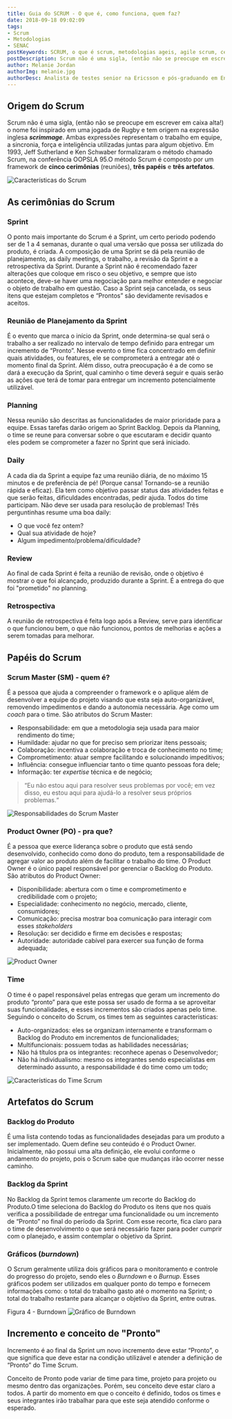 ```yaml
---
title: Guia do SCRUM - O que é, como funciona, quem faz?
date: 2018-09-18 09:02:09
tags:
- Scrum
- Metodologias
- SENAC
postKeywords: SCRUM, o que é scrum, metodologias ageis, agile scrum, cerimonias scrum, quais as cerimonias do scrum, como usar scrum, agile
postDescription: Scrum não é uma sigla, (então não se preocupe em escrever em caixa alta!) o nome foi inspirado em uma jogada de Rugby e tem origem na expressão inglesa scrimmage. Ambas expressões representam o trabalho em equipe, a sincronia, força e inteligência utilizadas juntas para algum objetivo.
author: Melanie Jordan
authorImg: melanie.jpg
authorDesc: Analista de testes senior na Ericsson e pós-graduando em Engenharia da Qualidade de Software pelo Senac
---
```


## Origem do Scrum
Scrum não é uma sigla, (então não se preocupe em escrever em caixa alta!) o nome foi inspirado em uma jogada de Rugby e tem origem na expressão inglesa ***scrimmage***. Ambas expressões representam o trabalho em equipe, a sincronia, força e inteligência utilizadas juntas para algum objetivo.
Em 1993, Jeff Sutherland e Ken Schwaber formalizaram o método chamado Scrum, na conferência OOPSLA 95.O método Scrum é composto por um framework de **cinco cerimônias** (reuniões), **três papéis** e **três artefatos**.

![Características do Scrum](/posts/Figura0_Scrum.png)

<!-- more --> 

## As cerimônias do Scrum
### Sprint
O ponto mais importante do Scrum é a Sprint, um certo periodo podendo ser de 1 a 4 semanas, durante o qual uma versão que possa ser utilizada do produto, é criada.
A composição de uma Sprint se dá pela reunião de planejamento, as daily meetings, o trabalho, a revisão da Sprint e a retrospectiva da Sprint.
Durante a Sprint não é recomendado fazer alterações que coloque em risco o seu objetivo, e sempre que isto acontece, deve-se haver uma negociação para melhor entender e negociar o objeto de trabalho em questão.
Caso a Sprint seja cancelada, os seus itens que estejam completos e “Prontos” são devidamente revisados e aceitos.

### Reunião de Planejamento da Sprint
É o evento que marca o início da Sprint, onde determina-se qual será o trabalho a ser realizado no intervalo de tempo definido para entregar um incremento de “Pronto”.
Nesse evento o time fica concentrado em definir quais atividades, ou features, ele se comprometerá a entregar até o momento final da Sprint. Além disso, outra preocupação é a de como se dará a execução da Sprint, qual caminho o time deverá seguir e quais serão as ações que terá de tomar para entregar um incremento potencialmente utilizável.

### Planning
Nessa reunião são descritas as funcionalidades de maior prioridade para a equipe. Essas tarefas darão origem ao Sprint Backlog. Depois da Planning, o time se reune para conversar sobre o que escutaram e decidir quanto eles podem se comprometer a fazer no Sprint que será iniciado.

### Daily
A cada dia da Sprint a equipe faz uma reunião diária, de no máximo 15 minutos e de preferência de pé! (Porque cansa! Tornando-se a reunião rápida e eficaz).
Ela tem como objetivo passar status das atividades feitas e que serão feitas, dificuldades encontradas, pedir ajuda. Todos do time participam. Não deve ser usada para resolução de problemas! Três perguntinhas resume uma boa daily:
  - O que você fez ontem?
  - Qual sua atividade de hoje?
  - Algum impedimento/problema/dificuldade?

### Review
Ao final de cada Sprint é feita a reunião de revisão, onde o objetivo é mostrar o que foi alcançado, produzido durante a Sprint. É a entrega do que foi "prometido" no planning.

### Retrospectiva
A reunião de retrospectiva é feita logo após a Review, serve para identificar o que funcionou bem, o que não funcionou, pontos de melhorias e ações a serem tomadas para melhorar.

## Papéis do Scrum
### Scrum Master (SM) - quem é?
É a pessoa que ajuda a compreender o framework e o aplique além de desenvolver a equipe do projeto visando que esta seja auto-organizável, removendo impedimentos e dando a autonomia necessária. Age como um *coach* para o time.
São atributos do Scrum Master:
  - Responsabilidade: em que a metodologia seja usada para maior rendimento do time;
  - Humildade: ajudar no que for preciso sem priorizar itens pessoais;
  - Colaboração: incentiva a colaboração e troca de conhecimento no time;
  - Comprometimento: atuar sempre facilitando e solucionando impeditivos;
  - Influência: consegue influenciar tanto o time quanto pessoas fora dele;
  - Informação: ter *expertise* técnica e de negócio;

> “Eu não estou aqui para resolver seus problemas por você; em vez disso, eu estou aqui para ajudá-lo a resolver seus próprios problemas.“

![Responsabilidades do Scrum Master](/posts/Figura1_ScrumMaster.png)

### Product Owner (PO) - pra que?
É a pessoa que exerce liderança sobre o produto que está sendo desenvolvido, conhecido como dono do produto, tem a responsabilidade de agregar valor ao produto além de facilitar o trabalho do time.
O Product Owner é o único papel responsável por gerenciar o Backlog do Produto. São atributos do Product Owner:
  - Disponibilidade: abertura com o time e comprometimento e credibilidade com o projeto;
  - Especialidade: conhecimento no negócio, mercado, cliente, consumidores;
  - Comunicação: precisa mostrar boa comunicação para interagir com esses *stakeholders*
  - Resolução: ser decidido e firme em decisões e respostas;
  - Autoridade: autoridade cabível para exercer sua função de forma adequada;
 
![Product Owner](/posts/Figura2_ProductOwner.png)

### Time
O time é o papel responsável pelas entregas que geram um incremento do produto
“pronto” para que este possa ser usado de forma a se aproveitar suas funcionalidades, e esses incrementos são criados apenas pelo time.
Seguindo o conceito do Scrum, os times tem as seguintes caracteristicas:
  - Auto-organizados: eles se organizam internamente e transformam o Backlog do Produto em incrementos de funcionalidades;
  - Multifuncionais: possuem todas as habilidades necessárias;
  - Não há títulos pra os integrantes: reconhece apenas o Desenvolvedor;
  - Não há individualismo: mesmo os integrantes sendo especialistas em determinado assunto, a responsabilidade é do time como um todo;

![Características do Time Scrum](/posts/Figura3_Time.jpg)

## Artefatos do Scrum
### Backlog do Produto
É uma lista contendo todas as funcionalidades desejadas para um produto a ser implementado. Quem define seu conteúdo é o Product Owner. Inicialmente, não possui uma alta definição, ele evolui conforme o andamento do projeto, pois o Scrum sabe que mudanças irão ocorrer nesse caminho.

### Backlog da Sprint
No Backlog da Sprint temos claramente um recorte do Backlog do Produto.O time seleciona do Backlog do Produto os itens que nos quais verifica a possibilidade de
entregar uma funcionalidade ou um incremento de “Pronto” no final do período da Sprint.
Com esse recorte, fica claro para o time de desenvolvimento o que será necessário fazer para poder cumprir com o planejado, e assim contemplar o objetivo da Sprint.

### Gráficos (*burndown*)
O Scrum geralmente utiliza dois gráficos para o monitoramento e controle do progresso do projeto, sendo eles o *Burndown* e o *Burnup*. Esses gráficos podem ser utilizados em qualquer ponto do tempo e fornecem informações como: o total do trabalho gasto até o momento na Sprint; o total do trabalho restante para alcançar o objetivo da Sprint, entre outras.

Figura 4 - Burndown
![Gráfico de Burndown](/posts/Figura4_Burndown.png)

## Incremento e conceito de "Pronto"
Incremento é ao final da Sprint um novo incremento deve estar “Pronto”, o que significa que deve estar na condição utilizável e atender a definição de “Pronto” do Time Scrum.

Conceito de Pronto pode variar de time para time, projeto para projeto ou mesmo dentro das organizações. Porém, seu conceito deve estar claro a todos. A partir do momento em que o conceito é definido, todos os times e seus integrantes irão trabalhar para que este seja atendido conforme o esperado.

